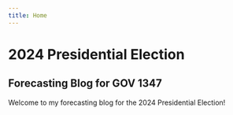 ```yaml
---
title: Home
---
```


# 2024 Presidential Election

## Forecasting Blog for GOV 1347

Welcome to my forecasting blog for the 2024 Presidential Election!



